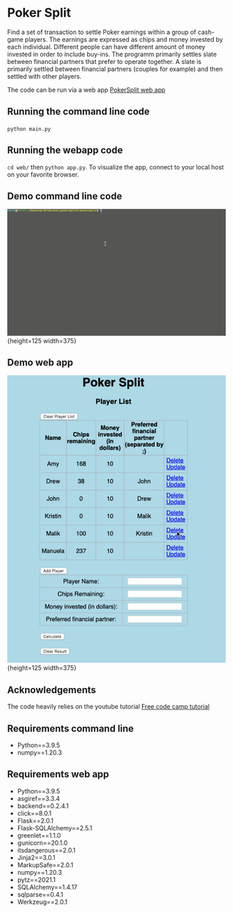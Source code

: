 # Poker Split
Find a set of transaction to settle Poker earnings within a group of cash-game players. The earnings are expressed as chips and money invested by each individual. Different people can have different amount of money invested in order to include buy-ins. The programm primarily settles slate between financial partners that prefer to operate together. A slate is primarily settled between financial partners (couples for example) and then settled with other players.

The code can be run via a web app [PokerSplit web app](https://pokersplit.herokuapp.com)

## Running the command line code
`python main.py`

## Running the webapp code
`cd web/` then `python app.py`. To visualize the app, connect to your local host on your favorite browser.


## Demo command line code

![demo code](demo.gif){height=125 width=375}

## Demo web app

![demo web](web/demo.gif){height=125 width=375}


## Acknowledgements
The code heavily relies on the youtube tutorial [Free code camp tutorial](https://www.youtube.com/watch?v=Z1RJmh_OqeA)

## Requirements command line
- Python==3.9.5
- numpy==1.20.3

## Requirements web app
- Python==3.9.5
- asgiref==3.3.4
- backend==0.2.4.1
- click==8.0.1
- Flask==2.0.1
- Flask-SQLAlchemy==2.5.1
- greenlet==1.1.0
- gunicorn==20.1.0
- itsdangerous==2.0.1
- Jinja2==3.0.1
- MarkupSafe==2.0.1
- numpy==1.20.3
- pytz==2021.1
- SQLAlchemy==1.4.17
- sqlparse==0.4.1
- Werkzeug==2.0.1





